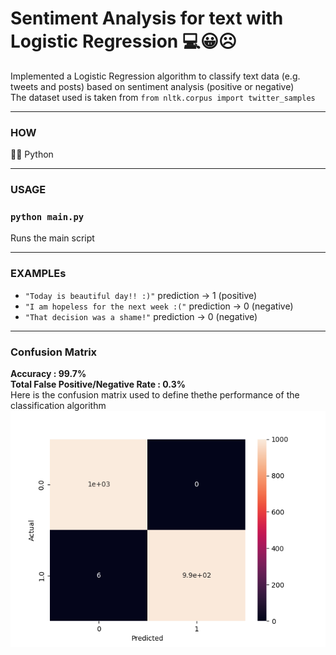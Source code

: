 # Sentiment Analysis for text with Logistic Regression 💻😀☹️

Implemented a Logistic Regression algorithm to classify text data (e.g. tweets and posts) based on sentiment analysis (positive or negative) <br>
The dataset used is taken from ```from nltk.corpus import twitter_samples``` 

<hr>

### HOW
🧑‍💻 Python

<hr>

### USAGE
### `python main.py`
Runs the main script

<hr>

### EXAMPLEs
- ```"Today is beautiful day!! :)"``` prediction -> 1 (positive)
- ```"I am hopeless for the next week :("``` prediction -> 0 (negative)
- ```"That decision was a shame!"``` prediction -> 0 (negative)
    
<hr>

### Confusion Matrix
**Accuracy : 99.7%** <br>
**Total False Positive/Negative Rate : 0.3%** <br>
Here is the confusion matrix used to define thethe performance of the classification algorithm <br>
![Confusion Matrix](./confusion_matrix.png)
